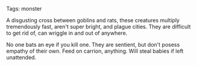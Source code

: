 Tags: monster

A disgusting cross between goblins and rats, these creatures multiply tremendously fast, aren't super bright, and plague cities. They are difficult to get rid of, can wriggle in and out of anywhere. 

No one bats an eye if you kill one. They are sentient, but don't posess empathy of their own. Feed on carrion, anything. Will steal babies if left unattended.